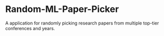 # Random-ML-Paper-Picker
A application for randomly picking research papers from multiple top-tier conferences and years.
